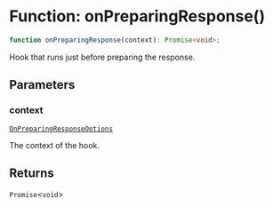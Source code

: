 # Function: onPreparingResponse()

```ts
function onPreparingResponse(context): Promise<void>;
```

Hook that runs just before preparing the response.

## Parameters

### context

[`OnPreparingResponseOptions`](../interfaces/OnPreparingResponseOptions.md)

The context of the hook.

## Returns

`Promise`\<`void`\>
